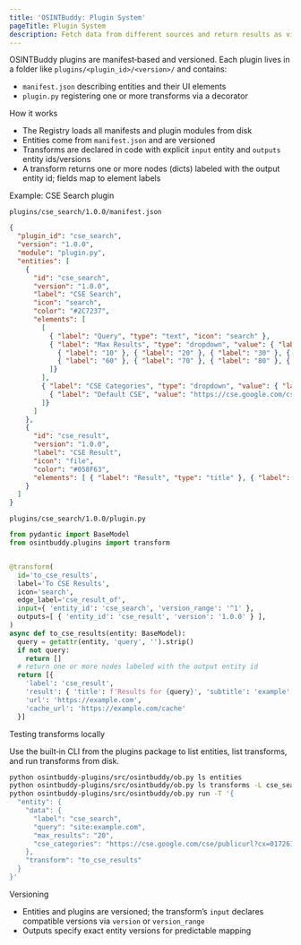 ```yaml
---
title: 'OSINTBuddy: Plugin System'
pageTitle: Plugin System
description: Fetch data from different sources and return results as visual entities you can explore step by step
---
```


OSINTBuddy plugins are manifest‑based and versioned. Each plugin lives in a folder like `plugins/<plugin_id>/<version>/` and contains:

- `manifest.json` describing entities and their UI elements
- `plugin.py` registering one or more transforms via a decorator

How it works

- The Registry loads all manifests and plugin modules from disk
- Entities come from `manifest.json` and are versioned
- Transforms are declared in code with explicit `input` entity and `outputs` entity ids/versions
- A transform returns one or more nodes (dicts) labeled with the output entity id; fields map to element labels

Example: CSE Search plugin

`plugins/cse_search/1.0.0/manifest.json`

```json
{
  "plugin_id": "cse_search",
  "version": "1.0.0",
  "module": "plugin.py",
  "entities": [
    {
      "id": "cse_search",
      "version": "1.0.0",
      "label": "CSE Search",
      "icon": "search",
      "color": "#2C7237",
      "elements": [
        [
          { "label": "Query", "type": "text", "icon": "search" },
          { "label": "Max Results", "type": "dropdown", "value": { "label": "20" }, "options": [
            { "label": "10" }, { "label": "20" }, { "label": "30" }, { "label": "40" }, { "label": "50" },
            { "label": "60" }, { "label": "70" }, { "label": "80" }, { "label": "90" }, { "label": "100" }
          ]}
        ],
        { "label": "CSE Categories", "type": "dropdown", "value": { "label": "Default CSE", "value": "https://cse.google.com/cse/publicurl?cx=017261104271573007538:bbzhlah6n4o" }, "options": [
          { "label": "Default CSE", "value": "https://cse.google.com/cse/publicurl?cx=017261104271573007538:bbzhlah6n4o" }
        ]}
      ]
    },
    {
      "id": "cse_result",
      "version": "1.0.0",
      "label": "CSE Result",
      "icon": "file",
      "color": "#058F63",
      "elements": [ { "label": "Result", "type": "title" }, { "label": "URL", "type": "copy" }, { "label": "Cache URL", "type": "copy" } ]
    }
  ]
}
```

`plugins/cse_search/1.0.0/plugin.py`

```py
from pydantic import BaseModel
from osintbuddy.plugins import transform


@transform(
  id='to_cse_results',
  label='To CSE Results',
  icon='search',
  edge_label='cse_result_of',
  input={ 'entity_id': 'cse_search', 'version_range': '^1' },
  outputs=[ { 'entity_id': 'cse_result', 'version': '1.0.0' } ],
)
async def to_cse_results(entity: BaseModel):
  query = getattr(entity, 'query', '').strip()
  if not query:
    return []
  # return one or more nodes labeled with the output entity id
  return [{
    'label': 'cse_result',
    'result': { 'title': f'Results for {query}', 'subtitle': 'example', 'text': '...' },
    'url': 'https://example.com',
    'cache_url': 'https://example.com/cache'
  }]
```

Testing transforms locally

Use the built‑in CLI from the plugins package to list entities, list transforms, and run transforms from disk.

```bash
python osintbuddy-plugins/src/osintbuddy/ob.py ls entities
python osintbuddy-plugins/src/osintbuddy/ob.py ls transforms -L cse_search
python osintbuddy-plugins/src/osintbuddy/ob.py run -T '{
  "entity": {
    "data": {
      "label": "cse_search",
      "query": "site:example.com",
      "max_results": "20",
      "cse_categories": "https://cse.google.com/cse/publicurl?cx=017261104271573007538:bbzhlah6n4o"
    },
    "transform": "to_cse_results"
  }
}'
```

Versioning

- Entities and plugins are versioned; the transform’s `input` declares compatible versions via `version` or `version_range`
- Outputs specify exact entity versions for predictable mapping

